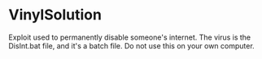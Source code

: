 # VinylSolution
Exploit used to permanently disable someone's internet.
The virus is the DisInt.bat file, and it's a batch file.
Do not use this on your own computer.
